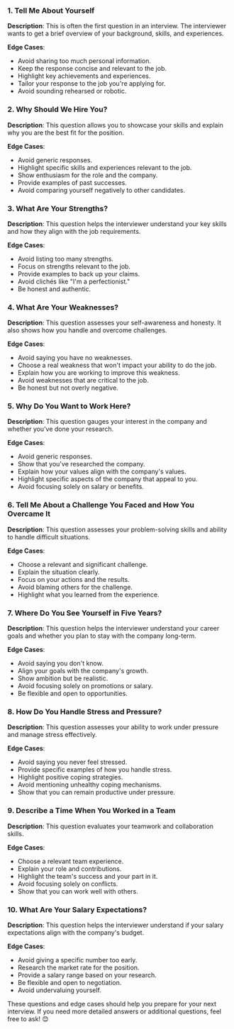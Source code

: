 ### 1. Tell Me About Yourself
**Description**: This is often the first question in an interview. The interviewer wants to get a brief overview of your background, skills, and experiences.

**Edge Cases**:
- Avoid sharing too much personal information.
- Keep the response concise and relevant to the job.
- Highlight key achievements and experiences.
- Tailor your response to the job you're applying for.
- Avoid sounding rehearsed or robotic.

### 2. Why Should We Hire You?
**Description**: This question allows you to showcase your skills and explain why you are the best fit for the position.

**Edge Cases**:
- Avoid generic responses.
- Highlight specific skills and experiences relevant to the job.
- Show enthusiasm for the role and the company.
- Provide examples of past successes.
- Avoid comparing yourself negatively to other candidates.

### 3. What Are Your Strengths?
**Description**: This question helps the interviewer understand your key skills and how they align with the job requirements.

**Edge Cases**:
- Avoid listing too many strengths.
- Focus on strengths relevant to the job.
- Provide examples to back up your claims.
- Avoid clichés like "I'm a perfectionist."
- Be honest and authentic.

### 4. What Are Your Weaknesses?
**Description**: This question assesses your self-awareness and honesty. It also shows how you handle and overcome challenges.

**Edge Cases**:
- Avoid saying you have no weaknesses.
- Choose a real weakness that won't impact your ability to do the job.
- Explain how you are working to improve this weakness.
- Avoid weaknesses that are critical to the job.
- Be honest but not overly negative.

### 5. Why Do You Want to Work Here?
**Description**: This question gauges your interest in the company and whether you've done your research.

**Edge Cases**:
- Avoid generic responses.
- Show that you've researched the company.
- Explain how your values align with the company's values.
- Highlight specific aspects of the company that appeal to you.
- Avoid focusing solely on salary or benefits.

### 6. Tell Me About a Challenge You Faced and How You Overcame It
**Description**: This question assesses your problem-solving skills and ability to handle difficult situations.

**Edge Cases**:
- Choose a relevant and significant challenge.
- Explain the situation clearly.
- Focus on your actions and the results.
- Avoid blaming others for the challenge.
- Highlight what you learned from the experience.

### 7. Where Do You See Yourself in Five Years?
**Description**: This question helps the interviewer understand your career goals and whether you plan to stay with the company long-term.

**Edge Cases**:
- Avoid saying you don't know.
- Align your goals with the company's growth.
- Show ambition but be realistic.
- Avoid focusing solely on promotions or salary.
- Be flexible and open to opportunities.

### 8. How Do You Handle Stress and Pressure?
**Description**: This question assesses your ability to work under pressure and manage stress effectively.

**Edge Cases**:
- Avoid saying you never feel stressed.
- Provide specific examples of how you handle stress.
- Highlight positive coping strategies.
- Avoid mentioning unhealthy coping mechanisms.
- Show that you can remain productive under pressure.

### 9. Describe a Time When You Worked in a Team
**Description**: This question evaluates your teamwork and collaboration skills.

**Edge Cases**:
- Choose a relevant team experience.
- Explain your role and contributions.
- Highlight the team's success and your part in it.
- Avoid focusing solely on conflicts.
- Show that you can work well with others.

### 10. What Are Your Salary Expectations?
**Description**: This question helps the interviewer understand if your salary expectations align with the company's budget.

**Edge Cases**:
- Avoid giving a specific number too early.
- Research the market rate for the position.
- Provide a salary range based on your research.
- Be flexible and open to negotiation.
- Avoid undervaluing yourself.

These questions and edge cases should help you prepare for your next interview. If you need more detailed answers or additional questions, feel free to ask! 😊
